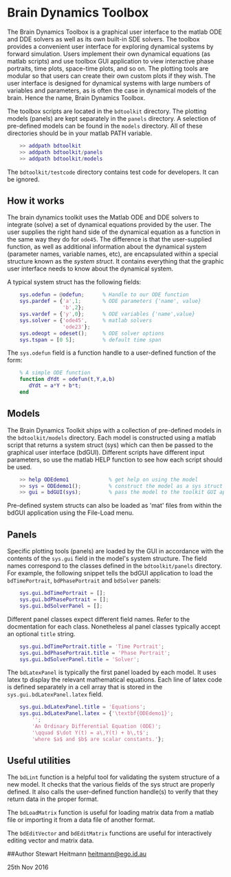 # Brain Dynamics Toolbox
The Brain Dynamics Toolbox is a graphical user interface to the matlab ODE and DDE solvers as well as its own built-in SDE solvers. The toolbox provides a convenient user interface for exploring dynamical systems by forward simulation. Users implement their own dynamical equations (as matlab scripts) and use toolbox GUI application to view interactive phase portraits, time plots, space-time plots, and so on. The plotting tools are modular so that users can create their own custom plots if they wish. The user interface is designed for dynamical systems with large numbers of variables and parameters, as is often the case in dynamical models of the brain. Hence the name, Brain Dynamics Toolbox.
 
The toolbox scripts are located in the `bdtoolkit` directory. The plotting models (panels) are kept separately in the `panels` directory. A selection of pre-defined models can be found in the `models` directory. All of these directories should be in your matlab PATH variable. 

```matlab
    >> addpath bdtoolkit
    >> addpath bdtoolkit/panels
    >> addpath bdtoolkit/models
```

The `bdtoolkit/testcode` directory contains test code for developers. It can be ignored.

## How it works
The brain dynamics toolkit uses the Matlab ODE and DDE solvers to integrate (solve) a set of dynamical equations provided by the user. The user supplies the right hand side of the dynamical equation as a function in the same way they do for `ode45`. The difference is that the user-supplied function, as well as additional information about the dynamical system (parameter names, variable names, etc), are encapsulated within a special structure known as the *system struct*. It contains everything that the graphic user interface needs to know about the dynamical system. 

A typical system struct has the following fields:

```matlab
    sys.odefun = @odefun;      % Handle to our ODE function
    sys.pardef = {'a',1;       % ODE parameters {'name', value}
                  'b',2};
    sys.vardef = {'y',0};      % ODE variables {'name',value}
    sys.solver = {'ode45',     % matlab solvers
                  'ode23'};
    sys.odeopt = odeset();     % ODE solver options
    sys.tspan = [0 5];         % default time span 
```

The `sys.odefun` field is a function handle to a user-defined function of the form:

```matlab
    % A simple ODE function
    function dYdt = odefun(t,Y,a,b)  
       dYdt = a*Y + b*t;
    end
```


## Models
The Brain Dynamics Toolkit ships with a collection of pre-defined models in the `bdtoolkit/models` directory. Each model is constructed using a matlab script that returns a system struct (sys) which can then be passed to the graphical user interface (bdGUI). Different scripts have different input parameters, so use the matlab HELP function to see how each script should be used. 

```matlab
    >> help ODEdemo1             % get help on using the model
    >> sys = ODEdemo1();         % construct the model as a sys struct
    >> gui = bdGUI(sys);         % pass the model to the toolkit GUI application
```
Pre-defined system structs can also be loaded as 'mat' files from within the bdGUI application using the File-Load menu.

## Panels

Specific plotting tools (panels) are loaded by the GUI in accordance with the contents of the `sys.gui` field in the model's system structure. The field names correspond to the classes defined in the `bdtoolkit/panels` directory. For example, the following snippet tells the bdGUI application to load the `bdTimePortrait`, `bdPhasePortrait` and `bdSolver` panels:

```matlab
	sys.gui.bdTimePortrait = [];
	sys.gui.bdPhasePortrait = [];
	sys.gui.bdSolverPanel = [];
```
Different panel classes expect different field names. Refer to the docmentation for each class. Nonetheless al panel classes typically accept an optional `title` string. 

```matlab
    sys.gui.bdTimePortrait.title = 'Time Portrait';
    sys.gui.bdPhasePortrait.title = 'Phase Portrait';
    sys.gui.bdSolverPanel.title = 'Solver';
```
The `bdLatexPanel` is typically the first panel loaded by each model. It uses latex tp display the relevant mathematical equations. Each line of latex code is defined separately in a cell array that is stored in the `sys.gui.bdLatexPanel.latex` field.   

```matlab
    sys.gui.bdLatexPanel.title = 'Equations'; 
    sys.gui.bdLatexPanel.latex = {'\textbf{ODEdemo1}';
        '';
        'An Ordinary Differential Equation (ODE)';
        '\qquad $\dot Y(t) = a\,Y(t) + b\,t$';
        'where $a$ and $b$ are scalar constants.'};
```

## Useful utilities
The `bdLint` function is a helpful tool for validating the system structure of a new model. It checks that the various fields of the sys struct are properly defined. It also calls the user-defined function handle(s) to verify that they return data in the proper format.
  
The `bdLoadMatrix` function is useful for loading matrix data from a matlab file or importing it from a data file of another format.

The `bdEditVector` and `bdEditMatrix` functions are useful for interactively editing vector and matrix data.

##Author
Stewart Heitmann <heitmann@ego.id.au>

25th Nov 2016
